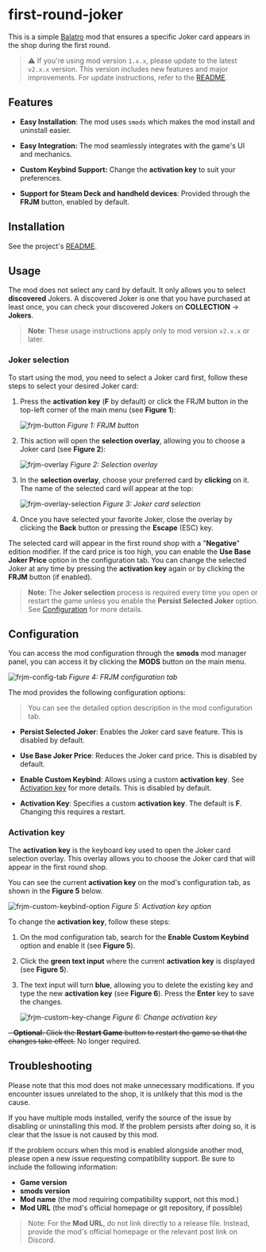# first-round-joker

This is a simple [Balatro](https://store.steampowered.com/app/2379780) mod
that ensures a specific Joker card appears in the shop during the first round.

> :warning: If you're using mod version `1.x.x`, please update to the latest `v2.x.x` version. This version includes new features and major improvements.
> For update instructions, refer to the [README](../README.md).

## Features

- **Easy Installation**: The mod uses `smods` which makes the mod install and uninstall easier.

- **Easy Integration:** The mod seamlessly integrates with the game's UI and mechanics.

- **Custom Keybind Support:** Change the **activation key** to suit your preferences.

- **Support for Steam Deck and handheld devices**: Provided through the **FRJM** button, enabled by default.

## Installation

See the project's [README](../README.md).

## Usage

The mod does not select any card by default.  It only allows you to
select **discovered** Jokers. A discovered Joker is one that you have purchased
at least once, you can check your discovered Jokers on **COLLECTION** -> **Jokers**.

> **Note**: These usage instructions apply only to mod version `v2.x.x` or later.

### Joker selection

To start using the mod, you need to select a Joker card first, follow these steps to
select your desired Joker card:

1. Press the **activation key** (**F** by default) or click the FRJM button in the
top-left corner of the main menu (see **Figure 1**):

    ![frjm-button](./images/frjm_button.png)
    *Figure 1: FRJM button*

2. This action will open the **selection overlay**, allowing you to choose a
Joker card (see **Figure 2**):

    ![frjm-overlay](./images/frjm_overlay.png)
    *Figure 2: Selection overlay*

3. In the **selection overlay**, choose your preferred card by **clicking** on it.
The name of the selected card will appear at the top:

   ![frjm-overlay-selection](./images/frjm_card_selection.png)
   *Figure 3: Joker card selection*

4. Once you have selected your favorite Joker, close the overlay by clicking
the **Back** button or pressing the **Escape** (ESC) key.

The selected card will appear in the first round shop with a "**Negative**" edition modifier.
If the card price is too high, you can enable the **Use Base Joker Price** option
in the configuration tab. You can change the selected Joker at any time by pressing
the **activation key** again or by clicking the **FRJM** button (if enabled).

> **Note:** The **Joker selection** process is required every time you open or restart the
> game unless you enable the **Persist Selected Joker** option.
> See [Configuration](#configuration) for more details.

## Configuration

You can access the mod configuration through the **smods** mod manager panel, you can
access it by clicking the **MODS** button on the main menu.

![frjm-config-tab](./images/frjm_config_tab.png)
*Figure 4: FRJM configuration tab*

The mod provides the following configuration options:

> You can see the detailed option description in the mod configuration tab.

- **Persist Selected Joker**: Enables the Joker card save feature. This is disabled by default.

- **Use Base Joker Price**: Reduces the Joker card price. This is disabled by default.

- **Enable Custom Keybind**: Allows using a custom **activation key**.
See [Activation key](#activation-key) for more details. This is disabled by default.

- **Activation Key**: Specifies a custom **activation key**. The default is **F**. Changing this requires a restart.

### Activation key

The **activation key** is the keyboard key used to open the Joker card
selection overlay. This overlay allows you to choose the Joker card that will
appear in the first round shop.

You can see the current **activation key** on the mod's configuration tab, as shown
in the **Figure 5** below.

![frjm-custom-keybind-option](./images/frjm_custom_keybind_option.png)
*Figure 5: Activation key option*

To change the **activation key**, follow these steps:

1. On the mod configuration tab, search for the **Enable Custom Keybind** option and
enable it (see **Figure 5**).

2. Click the **green text input** where the current **activation key** is displayed (see **Figure 5**).

3. The text input will turn **blue**, allowing you to delete the existing key and type
the new **activation key** (see **Figure 6**). Press the **Enter** key to save the changes.

    ![frjm-custom-key-change](./images/frjm_custom_keybind_change.png)
    *Figure 6: Change activation key*

~~- **Optional**: Click the **Restart Game** button to restart the game so that the changes
take effect.~~ No longer required.

## Troubleshooting

Please note that this mod does not make unnecessary modifications.
If you encounter issues unrelated to the shop, it is unlikely that this mod is the cause.

If you have multiple mods installed, verify the source of the issue by disabling
or uninstalling this mod. If the problem persists after doing so,
it is clear that the issue is not caused by this mod.

If the problem occurs when this mod is enabled alongside another mod,
please open a new issue requesting compatibility support. Be sure to
include the following information:

- **Game version**
- **smods version**
- **Mod name** (the mod requiring compatibility support, not this mod.)
- **Mod URL** (the mod's official homepage or git repository, if possible)

> Note: For the **Mod URL**, do not link directly to a release file. Instead, provide the mod's official homepage or the relevant post link on Discord.

